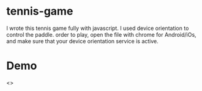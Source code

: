 # tennis-game
I wrote this tennis game fully with javascript. I used device orientation to control the paddle.
order to play, open the file with chrome for Android/iOs, and make sure that your device orientation service is active.
# Demo 
<>